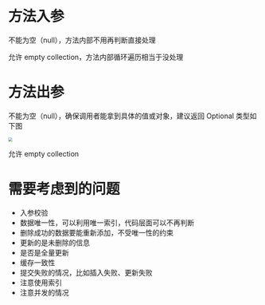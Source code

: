 # 方法入参

不能为空（null），方法内部不用再判断直接处理

允许 empty collection，方法内部循环遍历相当于没处理

# 方法出参

不能为空（null），确保调用者能拿到具体的值或对象，建议返回 Optional 类型如下图

<img src="D:\ImageA\image-20230831173013730.png" style="zoom:50%;" />

允许 empty collection

# 需要考虑到的问题

- 入参校验
- 数据唯一性，可以利用唯一索引，代码层面可以不再判断
- 删除成功的数据要能重新添加，不受唯一性的约束
- 更新的是未删除的信息
- 是否是全量更新
- 缓存一致性
- 提交失败的情况，比如插入失败、更新失败
- 注意使用索引
- 注意并发的情况